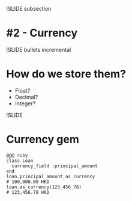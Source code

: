 !SLIDE subsection
# #2 - Currency

!SLIDE bullets incremental
# How do we store them? #
* Float?
* Decimal?
* Integer?

!SLIDE
# Currency gem
    @@@ ruby
    class Loan
      currency_field :principal_amount
    end
    loan.principal_amount_as_currency
    # 100,000.00 HKD
    loan.as_currency(123_456_78)
    # 123,456.78 HKD